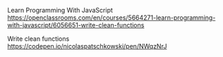 Learn Programming With JavaScript
https://openclassrooms.com/en/courses/5664271-learn-programming-with-javascript/6056651-write-clean-functions

Write clean functions
https://codepen.io/nicolaspatschkowski/pen/NWqzNrJ

